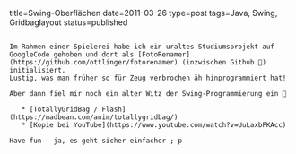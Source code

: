 title=Swing-Oberflächen
date=2011-03-26
type=post
tags=Java, Swing, Gridbaglayout
status=published
~~~~~~

Im Rahmen einer Spielerei habe ich ein uraltes Studiumsprojekt auf GoogleCode gehoben und dort als [FotoRenamer](https://github.com/ottlinger/fotorenamer) (inzwischen Github 🙂) initialisiert.
Lustig, was man früher so für Zeug verbrochen äh hinprogrammiert hat!

Aber dann fiel mir noch ein alter Witz der Swing-Programmierung ein 🙂

   * [TotallyGridBag / Flash](https://madbean.com/anim/totallygridbag/)
   * [Kopie bei YouTube](https://www.youtube.com/watch?v=UuLaxbFKAcc)

Have fun – ja, es geht sicher einfacher ;-p

